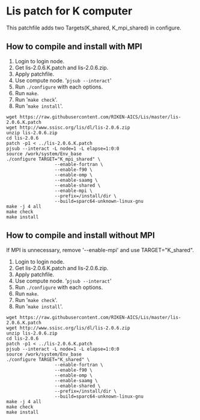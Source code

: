 # Lis patch for K computer  
This patchfile adds two Targets(K_shared, K_mpi_shared) in configure.  
## How to compile and install with MPI  
1.  Login to login node.  
2.  Get lis-2.0.6.K.patch and lis-2.0.6.zip.  
3.  Apply patchfile.  
4.  Use compute node. '`pjsub --interact`'  
5.  Run `./configure` with each options.  
6.  Run `make`.  
7.  Run '`make check`'.
8.  Run '`make install`'.
```  
wget https://raw.githubusercontent.com/RIKEN-AICS/Lis/master/lis-2.0.6.K.patch
wget http://www.ssisc.org/lis/dl/lis-2.0.6.zip
unzip lis-2.0.6.zip
cd lis-2.0.6
patch -p1 < ../lis-2.0.6.K.patch
pjsub --interact -L node=1 -L elapse=1:0:0
source /work/system/Env_base
./configure TARGET="K_mpi_shared" \
                  --enable-fortran \
                  --enable-f90 \
                  --enable-omp \
                  --enable-saamg \
                  --enable-shared \
                  --enable-mpi \
                  --prefix=/install/dir \
                  --build=sparc64-unknown-linux-gnu
make -j 4 all
make check
make install
```  

## How to compile and install without MPI  
If MPI is unnecessary, remove '--enable-mpi' and use TARGET="K_shared".  
1.  Login to login node.  
2.  Get lis-2.0.6.K.patch and lis-2.0.6.zip.  
3.  Apply patchfile.  
4.  Use compute node. '`pjsub --interact`'  
5.  Run `./configure` with each options.  
6.  Run `make`.  
7.  Run '`make check`'.
8.  Run '`make install`'.
```  
wget https://raw.githubusercontent.com/RIKEN-AICS/Lis/master/lis-2.0.6.K.patch
wget http://www.ssisc.org/lis/dl/lis-2.0.6.zip
unzip lis-2.0.6.zip
cd lis-2.0.6
patch -p1 < ../lis-2.0.6.K.patch
pjsub --interact -L node=1 -L elapse=1:0:0
source /work/system/Env_base
./configure TARGET="K_shared" \
                  --enable-fortran \
                  --enable-f90 \
                  --enable-omp \
                  --enable-saamg \
                  --enable-shared \
                  --prefix=/install/dir \
                  --build=sparc64-unknown-linux-gnu
make -j 4 all
make check
make install
```  

